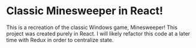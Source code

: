 # Classic Minesweeper in React!

This is a recreation of the classic Windows game, Minesweeper!
This project was created purely in React. I will likely refactor this code at a later time with Redux in order to centralize state.
